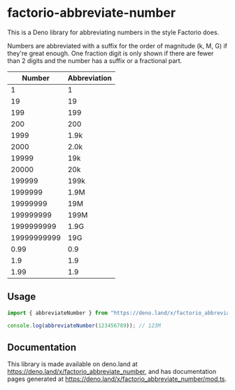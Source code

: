 # factorio-abbreviate-number

This is a Deno library for abbreviating numbers in the style Factorio does.

Numbers are abbreviated with a suffix for the order of magnitude (k, M, G) if
they're great enough. One fraction digit is only shown if there are fewer than 2
digits and the number has a suffix or a fractional part.

| Number      | Abbreviation |
| ----------- | ------------ |
| 1           | 1            |
| 19          | 19           |
| 199         | 199          |
| 200         | 200          |
| 1999        | 1.9k         |
| 2000        | 2.0k         |
| 19999       | 19k          |
| 20000       | 20k          |
| 199999      | 199k         |
| 1999999     | 1.9M         |
| 19999999    | 19M          |
| 199999999   | 199M         |
| 1999999999  | 1.9G         |
| 19999999999 | 19G          |
| 0.99        | 0.9          |
| 1.9         | 1.9          |
| 1.99        | 1.9          |

## Usage

```ts
import { abbreviateNumber } from "https://deno.land/x/factorio_abbreviate_number/mod.ts";

console.log(abbreviateNumber(123456789)); // 123M
```

## Documentation

This library is made available on deno.land at
https://deno.land/x/factorio_abbreviate_number, and has documentation pages
generated at https://deno.land/x/factorio_abbreviate_number/mod.ts.
